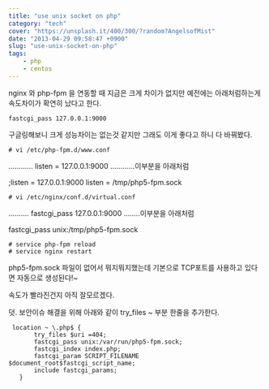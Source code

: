 ```yaml
---
title: "use unix socket on php"
category: "tech"
cover: "https://unsplash.it/400/300/?random?AngelsofMist"
date: "2013-04-29 09:58:47 +0900"
slug: "use-unix-socket-on-php"
tags: 
    - php
    - centos
---
```


nginx 와 php-fpm 을 연동할 때 지금은 크게 차이가 없지만 예전에는 아래처럼하는게 속도차이가 확연히 났다고 한다.

`fastcgi_pass 127.0.0.1:9000`


구글링해보니 크게 성능차이는 없는것 같지만 그래도 이게 좋다고 하니 다 바꿔봤다.
```shell
# vi /etc/php-fpm.d/www.conf
```


............
listen = 127.0.0.1:9000
............이부분을 아래처럼

;listen = 127.0.0.1:9000
listen = /tmp/php5-fpm.sock

```shell
# vi /etc/nginx/conf.d/virtual.conf
```

..........
fastcgi_pass 127.0.0.1:9000
........이부분을 아래처럼

fastcgi_pass unix:/tmp/php5-fpm.sock

```shell
# service php-fpm reload
# service nginx restart
```


php5-fpm.sock 파일이 없어서 뭐지뭐지했는데 기본으로 TCP포트를 사용하고 있다면 자동으로 생성된다!~

속도가 빨라진건지 아직 잘모르겠다.

덧. 보안이슈 해결을 위해 아래와 같이 try_files ~ 부분 한줄을 추가한다.
 ```
  location ~ \.php$ {
        try_files $uri =404;  
        fastcgi_pass unix:/var/run/php5-fpm.sock;
        fastcgi_index index.php;
        fastcgi_param SCRIPT_FILENAME $document_root$fastcgi_script_name;
        include fastcgi_params;
    }
 ```
